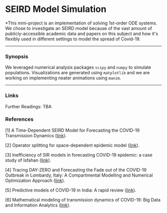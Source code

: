 # SEIRD Model Simulation

*This mini-project is an implementation of solving 1st-order ODE systems. We chose to investigate an SEIRD model because of the vast amount of publicly-accessible academic data and papers on this subject and how it's flexibly used in different settings to model the spread of Covid-19.

-------------------------------------------------------------------------------------------------

### Synopsis

We leveraged numerical analysis packages `scipy` and `numpy` to simulate populations. Visualizations are generated using `matplotlib` and we are working on implementing neater animations using `manim`.

-------------------------------------------------------------------------------------------------

### Links

Further Readings: TBA

### References
<a id="1">[1]</a> 
A Time-Dependent SEIRD Model for Forecasting the COVID-19 Transmission Dynamics ([link](https://www.medrxiv.org/content/10.1101/2020.05.29.20113571v3.full)).

<a id="2">[2]</a> 
Operator splitting for space-dependent epidemic model ([link](https://www.sciencedirect.com/science/article/pii/S0168927420302865)).

<a id="3">[3]</a> 
Inefficiency of SIR models in forecasting COVID-19 epidemic: a case study of Isfahan ([link](https://www.nature.com/articles/s41598-021-84055-6)).

<a id="3">[4]</a> 
Tracing DAY-ZERO and Forecasting the Fade out of the COVID-19 Outbreak in Lombardy, Italy: A Compartmental Modelling and Numerical Optimization Approach ([link](https://www.medrxiv.org/content/10.1101/2020.03.17.20037689v4.full)).

<a id="3">[5]</a> 
Predictive models of COVID-19 in India: A rapid review ([link](https://www.ncbi.nlm.nih.gov/pmc/articles/PMC7298493/)).

<a id="3">[6]</a> 
Mathematical modeling of transmission dynamics of COVID-19: Big Data and Information Analytics ([link](https://www.aimspress.com/article/doi/10.3934/bdia.2021002)).
